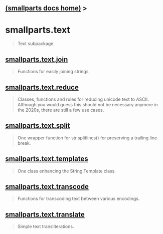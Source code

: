 [(smallparts docs home)](./) > 
----
# smallparts.text

> Text subpackage.

## [smallparts.text.join](./smallparts.text.join.md)

> Functions for easily joining strings

## [smallparts.text.reduce](./smallparts.text.reduce.md)

> Classes, functions and rules for reducing unicode text to ASCII.  
> Although you would guess this should not be necessary anymore in the 2020s,
> there are still a few use cases.

## [smallparts.text.split](./smallparts.text.split.md)

> One wrapper function for str.splitlines() for preserving a trailing line break.

## [smallparts.text.templates](./smallparts.text.templates.md)

> One class enhancing the String.Template class.

## [smallparts.text.transcode](./smallparts.text.transcode.md)

> Functions for transcoding text between various encodings.

## [smallparts.text.translate](./smallparts.text.translate.md)

> Simple text transliterations.


